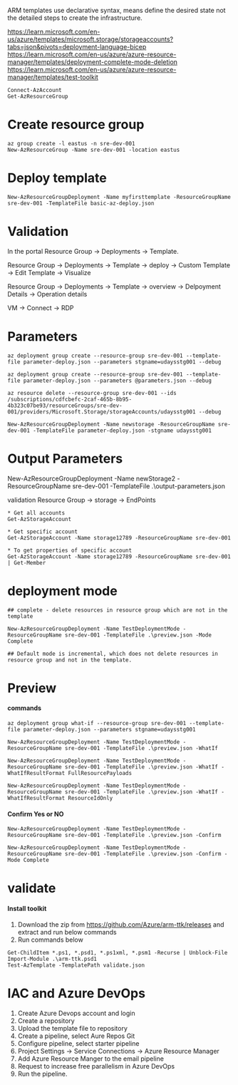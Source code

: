 
ARM templates use declarative syntax, means define the desired state not the detailed steps to create the infrastructure.


https://learn.microsoft.com/en-us/azure/templates/microsoft.storage/storageaccounts?tabs=json&pivots=deployment-language-bicep
https://learn.microsoft.com/en-us/azure/azure-resource-manager/templates/deployment-complete-mode-deletion
https://learn.microsoft.com/en-us/azure/azure-resource-manager/templates/test-toolkit

```
Connect-AzAccount
Get-AzResourceGroup
```

# Create resource group
```
az group create -l eastus -n sre-dev-001
New-AzResourceGroup -Name sre-dev-001 -location eastus

```

# Deploy template
```
New-AzResourceGroupDeployment -Name myfirsttemplate -ResourceGroupName sre-dev-001 -TemplateFile basic-az-deploy.json
```

# Validation


In the portal Resource Group -> Deployments -> Template.

Resource Group -> Deployments -> Template -> deploy 
                                                    -> Custom Template
                                                    -> Edit Template
                                                    -> Visualize

Resource Group -> Deployments -> Template -> overview
                                            -> Delpoyment Details -> Operation details

VM -> Connect -> RDP                                    

# Parameters 
```
az deployment group create --resource-group sre-dev-001 --template-file parameter-deploy.json --parameters stgname=udaysstg001 --debug

az deployment group create --resource-group sre-dev-001 --template-file parameter-deploy.json --parameters @parameters.json --debug

az resource delete --resource-group sre-dev-001 --ids  /subscriptions/cdfcbefc-2caf-465b-8b95-4b323c07be93/resourceGroups/sre-dev-001/providers/Microsoft.Storage/storageAccounts/udaysstg001 --debug

New-AzResourceGroupDeployment -Name newstorage -ResourceGroupName sre-dev-001 -TemplateFile parameter-deploy.json -stgname udaysstg001
```

# Output Parameters

New-AzResourceGroupDeployment -Name newStorage2 -ResourceGroupName sre-dev-001 -TemplateFile .\output-parameters.json

validation
    Resource Group -> storage -> EndPoints

	* Get all accounts
	Get-AzStorageAccount

	* Get specific account
	Get-AzStorageAccount -Name storage12789 -ResourceGroupName sre-dev-001

	* To get properties of specific account
	Get-AzStorageAccount -Name storage12789 -ResourceGroupName sre-dev-001 | Get-Member

# deployment mode
    ## complete - delete resources in resource group which are not in the template

    New-AzResourceGroupDeployment -Name TestDeploymentMode -ResourceGroupName sre-dev-001 -TemplateFile .\preview.json -Mode Complete

    ## Default mode is incremental, which does not delete resources in resource group and not in the template.        

# Preview

#### commands
```
az deployment group what-if --resource-group sre-dev-001 --template-file parameter-deploy.json --parameters stgname=udaysstg001

New-AzResourceGroupDeployment -Name TestDeploymentMode -ResourceGroupName sre-dev-001 -TemplateFile .\preview.json -WhatIf

New-AzResourceGroupDeployment -Name TestDeploymentMode -ResourceGroupName sre-dev-001 -TemplateFile .\preview.json -WhatIf -WhatIfResultFormat FullResourcePayloads

New-AzResourceGroupDeployment -Name TestDeploymentMode -ResourceGroupName sre-dev-001 -TemplateFile .\preview.json -WhatIf -WhatIfResultFormat ResourceIdOnly
```

#### Confirm Yes or NO

```
New-AzResourceGroupDeployment -Name TestDeploymentMode -ResourceGroupName sre-dev-001 -TemplateFile .\preview.json -Confirm

New-AzResourceGroupDeployment -Name TestDeploymentMode -ResourceGroupName sre-dev-001 -TemplateFile .\preview.json -Confirm -Mode Complete
```
# validate
#### Install toolkit
1. Download the zip from https://github.com/Azure/arm-ttk/releases and extract and run below commands
2. Run commands below
```
Get-ChildItem *.ps1, *.psd1, *.ps1xml, *.psm1 -Recurse | Unblock-File
Import-Module .\arm-ttk.psd1
Test-AzTemplate -TemplatePath validate.json
```

# IAC and Azure DevOps

1. Create Azure Devops account and login
2. Create a repository 
3. Upload the template file to repository 
4. Create a pipeline, select Aure Repos Git
5. Configure pipeline, select starter pipeline
6. Project Settings -> Service Connections -> Azure Resource Manager 
7. Add Azure Resource Manger to the email pipeline
8. Request to increase free parallelism in Azure DevOps
9. Run the pipeline.